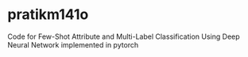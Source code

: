 # pratikm141o
Code for Few-Shot Attribute and Multi-Label Classification Using Deep Neural Network implemented in pytorch
